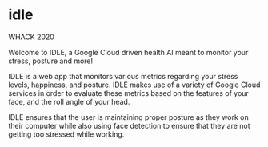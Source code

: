 # idle
WHACK 2020


Welcome to IDLE, a Google Cloud driven health AI meant to monitor your stress, posture and more!

IDLE is a web app that monitors various metrics regarding your stress levels, happiness, and posture.
IDLE makes use of a variety of Google Cloud services in order to evaluate these metrics based on the features of your face, and the roll angle of your head.

IDLE ensures that the user is maintaining proper posture as they work on their computer while also using face detection to ensure that they are not getting too stressed while working.
